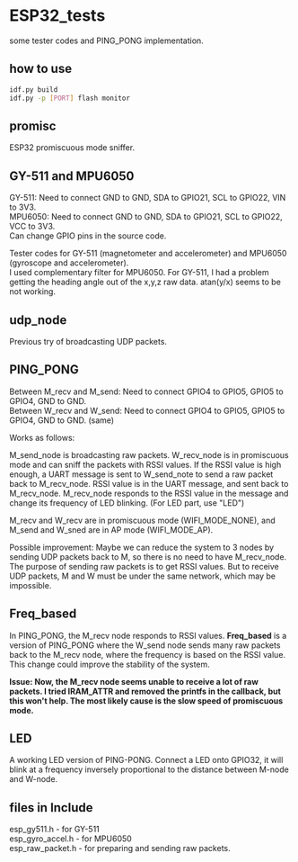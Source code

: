 # ESP32_tests

some tester codes and PING_PONG implementation.

## how to use

```bash
idf.py build
idf.py -p [PORT] flash monitor
```

## promisc

ESP32 promiscuous mode sniffer.

## GY-511 and MPU6050

GY-511: Need to connect GND to GND, SDA to GPIO21, SCL to GPIO22, VIN to 3V3. <br />
MPU6050: Need to connect GND to GND, SDA to GPIO21, SCL to GPIO22, VCC to 3V3. <br />
Can change GPIO pins in the source code.

Tester codes for GY-511 (magnetometer and accelerometer) and MPU6050 (gyroscope and accelerometer). <br />
I used complementary filter for MPU6050. For GY-511, I had a problem getting the heading angle out of the x,y,z raw data. atan(y/x) seems to be not working.

## udp_node

Previous try of broadcasting UDP packets.

## PING_PONG

Between M_recv and M_send: Need to connect GPIO4 to GPIO5, GPIO5 to GPIO4, GND to GND. <br />
Between W_recv and W_send: Need to connect GPIO4 to GPIO5, GPIO5 to GPIO4, GND to GND. (same)

Works as follows:

M_send_node is broadcasting raw packets. W_recv_node is in promiscuous mode and can sniff the packets with RSSI values. If the RSSI value is high enough, a UART
message is sent to W_send_note to send a raw packet back to M_recv_node. RSSI value is in the UART message, and sent back to M_recv_node. M_recv_node responds to
the RSSI value in the message and change its frequency of LED blinking. (For LED part, use "LED")

M_recv and W_recv are in promiscuous mode (WIFI_MODE_NONE), and M_send and W_sned are in AP mode (WIFI_MODE_AP).

Possible improvement: Maybe we can reduce the system to 3 nodes by sending UDP packets back to M, so there is no need to have M_recv_node. The purpose of sending raw packets
is to get RSSI values. But to receive UDP packets, M and W must be under the same network, which may be impossible.

## Freq_based

In PING_PONG, the M_recv node responds to RSSI values.  **Freq_based** is a version of PING_PONG where the W_send node sends many raw packets back to the M_recv node, where
the frequency is based on the RSSI value. This change could improve the stability of the system.

**Issue: Now, the M_recv node seems unable to receive a lot of raw packets. I tried IRAM_ATTR and removed the printfs in the callback, but this won't help. The most likely cause is the slow speed of promiscuous mode.**

## LED

A working LED version of PING-PONG. Connect a LED onto GPIO32, it will blink at a frequency inversely proportional to the distance between M-node and W-node.

## files in Include

esp_gy511.h - for GY-511 <br />
esp_gyro_accel.h - for MPU6050 <br />
esp_raw_packet.h - for preparing and sending raw packets.
